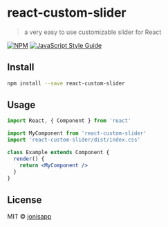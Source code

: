 # react-custom-slider

> a very easy to use customizable slider for React

[![NPM](https://img.shields.io/npm/v/react-custom-slider.svg)](https://www.npmjs.com/package/react-custom-slider) [![JavaScript Style Guide](https://img.shields.io/badge/code_style-standard-brightgreen.svg)](https://standardjs.com)

## Install

```bash
npm install --save react-custom-slider
```

## Usage

```jsx
import React, { Component } from 'react'

import MyComponent from 'react-custom-slider'
import 'react-custom-slider/dist/index.css'

class Example extends Component {
  render() {
    return <MyComponent />
  }
}
```

## License

MIT © [jonisapp](https://github.com/jonisapp)
